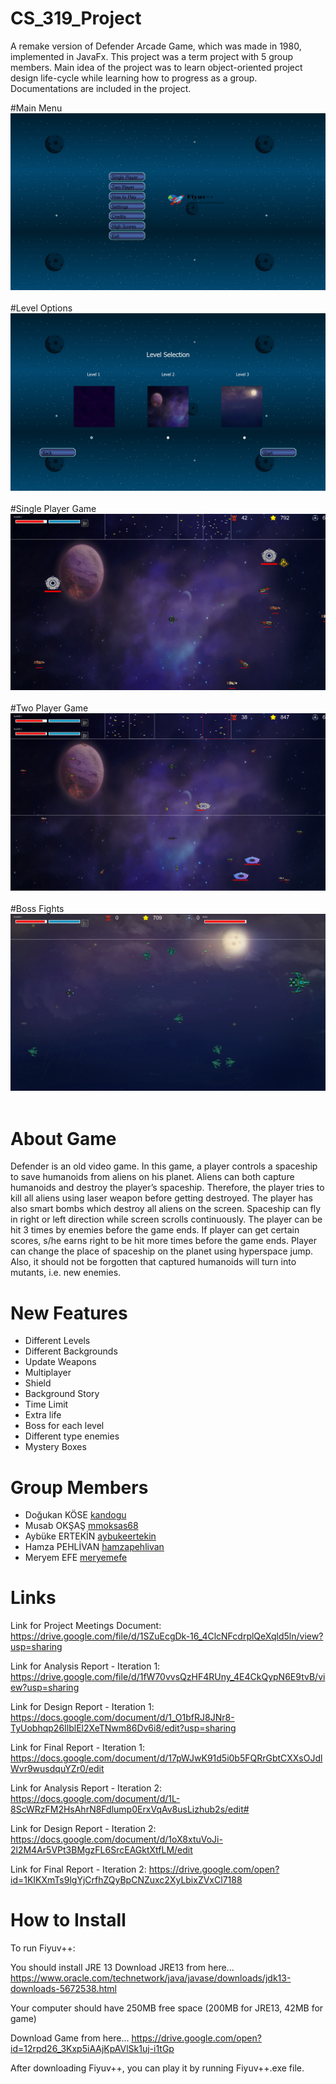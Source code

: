 # CS_319_Project
A remake version of Defender Arcade Game, which was made in 1980, implemented in JavaFx. This project was a term project with 5 group members. Main idea of the project was to learn object-oriented project design life-cycle while learning how to progress as a group. Documentations are included in the project.

#Main Menu
![alt text](https://github.com/mmoksas68/2D-Defender-Game-Remake/blob/Fiyuv++Game/screenshots/1.PNG?raw=true)
<br>
<br>
#Level Options
![alt text](https://github.com/mmoksas68/2D-Defender-Game-Remake/blob/Fiyuv++Game/screenshots/2.PNG?raw=true)
<br>
<br>
#Single Player Game
![alt text](https://github.com/mmoksas68/2D-Defender-Game-Remake/blob/Fiyuv++Game/screenshots/4.PNG?raw=true)
<br>
<br>
#Two Player Game
![alt text](https://github.com/mmoksas68/2D-Defender-Game-Remake/blob/Fiyuv++Game/screenshots/5.PNG?raw=true)
<br>
<br>
#Boss Fights
![alt text](https://github.com/mmoksas68/2D-Defender-Game-Remake/blob/Fiyuv++Game/screenshots/3.PNG?raw=true)
<br>
<br>

# About Game
Defender is an old video game. In this game, a player controls a spaceship to save humanoids from aliens on his planet. Aliens can both capture humanoids and destroy the player’s spaceship. Therefore, the player tries to kill all aliens using laser weapon before getting destroyed. The player has also smart bombs which destroy all aliens on the screen. Spaceship can fly in right or left direction while screen scrolls continuously. The player can be hit 3 times by enemies before the game ends. If player can get certain scores, s/he earns right to be hit more times before the game ends. Player can change the place of spaceship on the planet using hyperspace jump. Also, it should not be forgotten that captured humanoids will turn into mutants, i.e. new enemies.

# New Features
- Different Levels
- Different Backgrounds
- Update Weapons
- Multiplayer
- Shield
- Background Story 
- Time Limit 
- Extra life
- Boss for each level
- Different type enemies
- Mystery Boxes


# Group Members
- Doğukan KÖSE    [kandogu](https://github.com/kandogu)
- Musab OKŞAŞ     [mmoksas68](https://github.com/mmoksas68)
- Aybüke ERTEKİN  [aybukeertekin](https://github.com/aybukeertekin)
- Hamza PEHLİVAN  [hamzapehlivan](https://github.com/hamzapehlivan)
- Meryem EFE      [meryemefe](https://github.com/meryemefe)

# Links
Link for Project Meetings Document: https://drive.google.com/file/d/1SZuEcgDk-16_4ClcNFcdrplQeXqld5ln/view?usp=sharing

Link for Analysis Report - Iteration 1: https://drive.google.com/file/d/1fW70vvsQzHF4RUny_4E4CkQypN6E9tvB/view?usp=sharing

Link for Design Report - Iteration 1: https://docs.google.com/document/d/1_O1bfRJ8JNr8-TyUobhqp26IlblEl2XeTNwm86Dv6i8/edit?usp=sharing

Link for Final Report - Iteration 1: https://docs.google.com/document/d/17pWJwK91d5i0b5FQRrGbtCXXsOJdlWvr9wusdquYZr0/edit

Link for Analysis Report - Iteration 2: https://docs.google.com/document/d/1L-8ScWRzFM2HsAhrN8Fdlump0ErxVqAv8usLizhub2s/edit#

Link for Design Report - Iteration 2: https://docs.google.com/document/d/1oX8xtuVoJi-2l2M4Ar5VPt3BMgzFL6SrcEAGktXtfLM/edit

Link for Final Report - Iteration 2: https://drive.google.com/open?id=1KIKXmTs9lgYjCrfhZQyBpCNZuxc2XyLbixZVxCl7188

# How to Install

To run Fiyuv++:

You should install JRE 13 
Download JRE13 from here...
https://www.oracle.com/technetwork/java/javase/downloads/jdk13-downloads-5672538.html

Your computer should have 250MB free space (200MB for JRE13, 42MB for game)

Download Game from here...
https://drive.google.com/open?id=12rpd26_3Kxp5iAAjKpAVlSk1uj-i1tGp

After downloading Fiyuv++, you can play it by running Fiyuv++.exe file.
